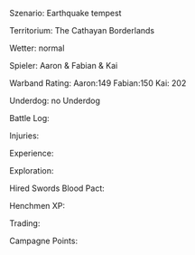 

Szenario: Earthquake tempest

Territorium: The Cathayan Borderlands

Wetter: normal

Spieler: Aaron & Fabian & Kai

Warband Rating:
Aaron:149
Fabian:150
Kai: 202

Underdog: no Underdog

Battle Log:

Injuries:

Experience:

Exploration:

Hired Swords Blood Pact:

Henchmen XP:

Trading:

Campagne Points:
